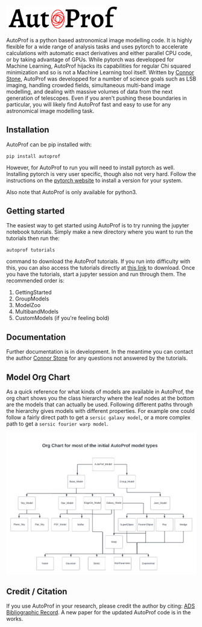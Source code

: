 <img src="media/AP_logo.png" alt="AutoProf" width="300"/>

AutoProf is a python based astronomical image modelling code. It is highly flexible for a wide range of analysis tasks and uses pytorch to accelerate calculations with automatic exact derivatives and either parallel CPU code, or by taking advantage of GPUs. While pytorch was developped for Machine Learning, AutoProf hijacks its capabilities for regular Chi squared minimization and so is not a Machine Learning tool itself. Written by [Connor Stone](https://connorjstone.com/), AutoProf was developped for a number of science goals such as LSB imaging, handling crowded fields, simultaneous multi-band image modelling, and dealing with massive volumes of data from the next generation of telescopes. Even if you aren't pushing these boundaries in particular, you will likely find AutoProf fast and easy to use for any astronomical image modelling task.

## Installation

AutoProf can be pip installed with:

```
pip install autoprof
```

However, for AutoProf to run you will need to install pytorch as well. Installing pytorch is very user specific, though also not very hard. Follow the instructions on the [pytorch website](https://pytorch.org/) to install a version for your system.

Also note that AutoProf is only available for python3.

## Getting started

The easiest way to get started using AutoProf is to try running the jupyter notebook tutorials. Simply make a new directory where you want to run the tutorials then run the:

```
autoprof tutorials
```

command to download the AutoProf tutorials. If you run into difficulty with this, you can also access the tutorials directly at [this link](https://github.com/ConnorStoneAstro/AutoProf-2/tree/main/docs/tutorials) to download. Once you have the tutorials, start a jupyter session and run through them. The recommended order is:

1. GettingStarted
1. GroupModels
1. ModelZoo
1. MultibandModels
1. CustomModels (if you're feeling bold)

## Documentation

Further documentation is in development. In the meantime you can contact the author [Connor Stone](https://connorjstone.com/) for any questions not answered by the tutorials.

## Model Org Chart

As a quick reference for what kinds of models are available in AutoProf, the org chart shows you the class hierarchy where the leaf nodes at the bottom are the models that can actually be used. Following different paths through the hierarchy gives models with different properties. For example one could follow a fairly direct path to get a `sersic galaxy model`, or a more complex path to get a `sersic fourier warp model`.

<img src="media/AutoProfModelOrgchart.png" alt="AutoProf model Orgchart"/>

## Credit / Citation

If you use AutoProf in your research, please credit the author by citing: [ADS Bibliographic Record](https://ui.adsabs.harvard.edu/abs/2021MNRAS.508.1870S/abstract). A new paper for the updated AutoProf code is in the works.